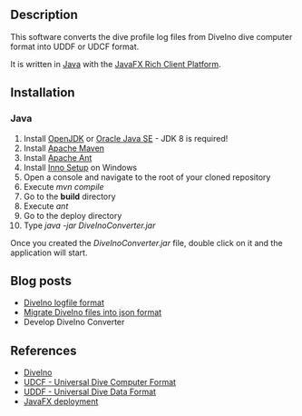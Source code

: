 ## Description

This software converts the dive profile log files from DiveIno dive computer format into UDDF or UDCF format.

It is written in [Java](https://java.com/en/) with the [JavaFX Rich Client Platform](http://www.oracle.com/technetwork/java/javase/overview/javafx-overview-2158620.html).

## Installation ###

### Java

1. Install [OpenJDK](http://openjdk.java.net/install/) or [Oracle Java SE](http://www.oracle.com/technetwork/java/javase/downloads/index.html) - JDK 8 is required!
2. Install [Apache Maven](https://maven.apache.org/install.html)
3. Install [Apache Ant](http://ant.apache.org/manual/index.html)
4. Install [Inno Setup](http://www.jrsoftware.org/isdl.php) on Windows
5. Open a console and navigate to the root of your cloned repository
6. Execute _mvn compile_
7. Go to the **build** directory
8. Execute _ant_
9. Go to the deploy directory
10. Type _java -jar DiveInoConverter.jar_

Once you created the _DiveInoConverter.jar_ file, double click on it and the application will start.

## Blog posts

* [DiveIno logfile format](http://www.diveino.hu/2016/05/27/LogfileFormat/)
* [Migrate DiveIno files into json format](http://www.diveino.hu/2016/12/20/JsonMigration/)
* Develop DiveIno Converter

## References

* [DiveIno](http://www.diveino.hu)
* [UDCF - Universal Dive Computer Format](http://www.streit.cc/extern/udcf/udcf_doc_eng.html#toc2)
* [UDDF - Universal Dive Data Format](http://www.uddf.org/)
* [JavaFX deployment](http://code.makery.ch/library/javafx-8-tutorial/part7/)
